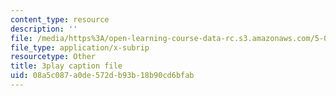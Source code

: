 ```yaml
---
content_type: resource
description: ''
file: /media/https%3A/open-learning-course-data-rc.s3.amazonaws.com/5-07sc-biological-chemistry-i-fall-2013/08a5c087a0de572db93b18b90cd6bfab_Kl2KpdlB8SQ.vtt
file_type: application/x-subrip
resourcetype: Other
title: 3play caption file
uid: 08a5c087-a0de-572d-b93b-18b90cd6bfab
---
```

